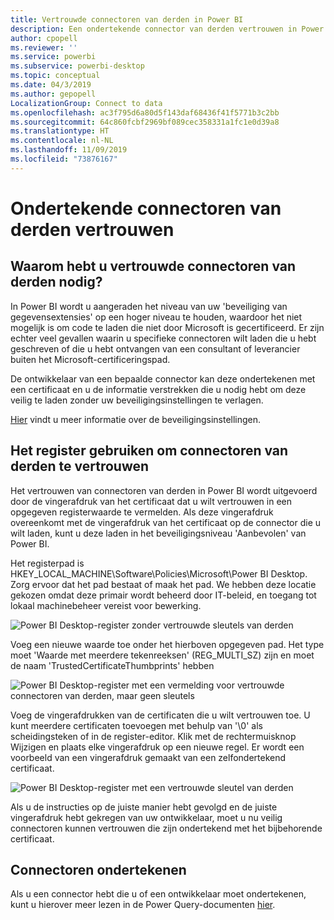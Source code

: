 ```yaml
---
title: Vertrouwde connectoren van derden in Power BI
description: Een ondertekende connector van derden vertrouwen in Power BI
author: cpopell
ms.reviewer: ''
ms.service: powerbi
ms.subservice: powerbi-desktop
ms.topic: conceptual
ms.date: 04/3/2019
ms.author: gepopell
LocalizationGroup: Connect to data
ms.openlocfilehash: ac3f795d6a80d5f143daf68436f41f5771b3c2bb
ms.sourcegitcommit: 64c860fcbf2969bf089cec358331a1fc1e0d39a8
ms.translationtype: HT
ms.contentlocale: nl-NL
ms.lasthandoff: 11/09/2019
ms.locfileid: "73876167"
---
```

# <a name="trusting-third-party-connectors"></a>Ondertekende connectoren van derden vertrouwen

## <a name="why-do-you-need-trusted-third-party-connectors"></a>Waarom hebt u vertrouwde connectoren van derden nodig?

In Power BI wordt u aangeraden het niveau van uw 'beveiliging van gegevensextensies' op een hoger niveau te houden, waardoor het niet mogelijk is om code te laden die niet door Microsoft is gecertificeerd. Er zijn echter veel gevallen waarin u specifieke connectoren wilt laden die u hebt geschreven of die u hebt ontvangen van een consultant of leverancier buiten het Microsoft-certificeringspad.

De ontwikkelaar van een bepaalde connector kan deze ondertekenen met een certificaat en u de informatie verstrekken die u nodig hebt om deze veilig te laden zonder uw beveiligingsinstellingen te verlagen.

[Hier](https://docs.microsoft.com/power-bi/desktop-connector-extensibility) vindt u meer informatie over de beveiligingsinstellingen.

## <a name="using-the-registry-to-trust-third-party-connectors"></a>Het register gebruiken om connectoren van derden te vertrouwen

Het vertrouwen van connectoren van derden in Power BI wordt uitgevoerd door de vingerafdruk van het certificaat dat u wilt vertrouwen in een opgegeven registerwaarde te vermelden. Als deze vingerafdruk overeenkomt met de vingerafdruk van het certificaat op de connector die u wilt laden, kunt u deze laden in het beveiligingsniveau 'Aanbevolen' van Power BI. 

Het registerpad is HKEY_LOCAL_MACHINE\Software\Policies\Microsoft\Power BI Desktop. Zorg ervoor dat het pad bestaat of maak het pad. We hebben deze locatie gekozen omdat deze primair wordt beheerd door IT-beleid, en toegang tot lokaal machinebeheer vereist voor bewerking. 

![Power BI Desktop-register zonder vertrouwde sleutels van derden](media/desktop-trusted-third-party-connectors/desktoptrustedthird1.png)

Voeg een nieuwe waarde toe onder het hierboven opgegeven pad. Het type moet 'Waarde met meerdere tekenreeksen' (REG_MULTI_SZ) zijn en moet de naam 'TrustedCertificateThumbprints' hebben 

![Power BI Desktop-register met een vermelding voor vertrouwde connectoren van derden, maar geen sleutels](media/desktop-trusted-third-party-connectors/desktoptrustedthird2.png)

Voeg de vingerafdrukken van de certificaten die u wilt vertrouwen toe. U kunt meerdere certificaten toevoegen met behulp van '\0' als scheidingsteken of in de register-editor. Klik met de rechtermuisknop Wijzigen en plaats elke vingerafdruk op een nieuwe regel. Er wordt een voorbeeld van een vingerafdruk gemaakt van een zelfondertekend certificaat. 

 ![Power BI Desktop-register met een vertrouwde sleutel van derden](media/desktop-trusted-third-party-connectors/desktoptrustedthird3.png)

Als u de instructies op de juiste manier hebt gevolgd en de juiste vingerafdruk hebt gekregen van uw ontwikkelaar, moet u nu veilig connectoren kunnen vertrouwen die zijn ondertekend met het bijbehorende certificaat.

## <a name="how-to-sign-connectors"></a>Connectoren ondertekenen

Als u een connector hebt die u of een ontwikkelaar moet ondertekenen, kunt u hierover meer lezen in de Power Query-documenten [hier](https://docs.microsoft.com/power-query/handlingconnectorsigning).
